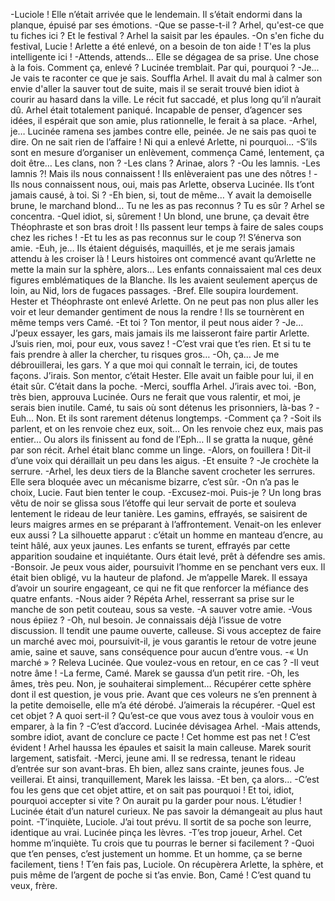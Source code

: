 
  -Luciole ! 
Elle n’était arrivée que le lendemain. Il s’était endormi dans la planque, épuisé par ses émotions.
  -Que se passe-t-il ? Arhel, qu'est-ce que tu fiches ici ? Et le festival ?
  Arhel la saisit par les épaules.
  -On s'en fiche du festival, Lucie ! Arlette a été enlevé, on a besoin de ton aide ! T'es la plus intelligente ici !
  -Attends, attends... Elle se dégagea de sa prise. Une chose à la fois. Comment ça, enlevé ? Lucinée tremblait. Par qui, pourquoi ? 
  -Je... Je vais te raconter ce que je sais. Souffla Arhel. Il avait du mal à calmer son envie d'aller la sauver tout de suite, mais il se serait trouvé bien idiot à courir au hasard dans la ville.
Le récit fut saccadé, et plus long qu’il n’aurait dû. Arhel était totalement paniqué. Incapable de penser, d’agencer ses idées, il espérait que son amie, plus rationnelle, le ferait à sa place.
-Arhel, je… Lucinée ramena ses jambes contre elle, peinée. Je ne sais pas quoi te dire. On ne sait rien de l’affaire ! Ni qui a enlevé Arlette, ni pourquoi…
-S’ils sont en mesure d’organiser un enlèvement, commença Camé, lentement, ça doit être… Les clans, non ? 
-Les clans ? Arinae, alors ? 
-Ou les lamnis.
-Les lamnis ?! Mais ils nous connaissent ! Ils enlèveraient pas une des nôtres !
-Ils nous connaissent nous, oui, mais pas Arlette, observa Lucinée. Ils t’ont jamais causé, à toi. Si ? 
-Eh bien, si, tout de même… Y avait la demoiselle brune, le marchand blond…
Tu ne les as pas reconnus ? Tu es sûr ? 
Arhel se concentra.
-Quel idiot, si, sûrement ! Un blond, une brune, ça devait être Théophraste et son bras droit ! Ils passent leur temps à faire de sales coups chez les riches !
-Et tu les as pas reconnus sur le coup ?! S’énerva son amie.
-Euh, je… Ils étaient déguisés, maquillés, et je me serais jamais attendu à les croiser là ! Leurs histoires ont commencé avant qu’Arlette ne mette la main sur la sphère, alors…
Les enfants connaissaient mal ces deux figures emblématiques de la Blanche. Ils les avaient seulement aperçus de loin, au Nid, lors de fugaces passages.
-Bref. Elle soupira lourdement. Hester et Théophraste ont enlevé Arlette. On ne peut pas non plus aller les voir et leur demander gentiment de nous la rendre ! 
Ils se tournèrent en même temps vers Camé. 
-Et toi ? Ton mentor, il peut nous aider ? 
-Je… J’peux essayer, les gars, mais jamais ils me laisseront faire partir Arlette. J’suis rien, moi, pour eux, vous savez !
-C’est vrai que t’es rien. Et si tu te fais prendre à aller la chercher, tu risques gros…
-Oh, ça… Je me débrouillerai, les gars. Y a que moi qui connaît le terrain, ici, de toutes façons. J’irais. 
Son mentor, c’était Hester. Elle avait un faible pour lui, il en était sûr. C’était dans la poche.
-Merci, souffla Arhel. J’irais avec toi.
-Bon, très bien, approuva Lucinée. Ours ne ferait que vous ralentir, et moi, je serais bien inutile. Camé, tu sais où sont détenus les prisonniers, là-bas ? 
-Euh… Non. Et ils sont rarement détenus longtemps.
-Comment ça ? 
-Soit ils parlent, et on les renvoie chez eux, soit… On les renvoie chez eux, mais pas entier… Ou alors ils finissent au fond de l’Eph… Il se gratta la nuque, gêné par son récit. Arhel était blanc comme un linge.
-Alors, on fouillera ! Dit-il d’une voix qui déraillait un peu dans les aigus.
-Et ensuite ? 
-Je crochète la serrure.
-Arhel, les deux tiers de la Blanche savent crocheter les serrures. Elle sera bloquée avec un mécanisme bizarre, c’est sûr.
-On n’a pas le choix, Lucie. Faut bien tenter le coup.
-Excusez-moi. Puis-je ?
Un long bras vêtu de noir se glissa sous l’étoffe qui leur servait de porte et souleva lentement le rideau de leur tanière. Les gamins, effrayés, se saisirent de leurs maigres armes en se préparant à l’affrontement. Venait-on les enlever eux aussi ? La silhouette apparut : c’était un homme en manteau d’encre, au teint hâlé, aux yeux jaunes. Les enfants se turent, effrayés par cette apparition soudaine et inquiétante. Ours était levé, prêt à défendre ses amis.
-Bonsoir. Je peux vous aider, poursuivit l’homme en se penchant vers eux. Il était bien obligé, vu la hauteur de plafond. Je m’appelle Marek. Il essaya d’avoir un sourire engageant, ce qui ne fit que renforcer la méfiance des quatre enfants.
-Nous aider ? Répéta Arhel, resserrant sa prise sur le manche de son petit couteau, sous sa veste.
-A sauver votre amie.
-Vous nous épiiez ?
-Oh, nul besoin. Je connaissais déjà l’issue de votre discussion. Il tendit une paume ouverte, calleuse. Si vous acceptez de faire un marché avec moi, poursuivit-il, je vous garantis le retour de votre jeune amie, saine et sauve, sans conséquence pour aucun d’entre vous.
-« Un marché » ? Releva Lucinée. Que voulez-vous en retour, en ce cas ?
-Il veut notre âme !
-La ferme, Camé.
Marek se gaussa d’un petit rire.
-Oh, les âmes, très peu. Non, je souhaiterai simplement… Récupérer cette sphère dont il est question, je vous prie. Avant que ces voleurs ne s’en prennent à la petite demoiselle, elle m’a été dérobé. J’aimerais la récupérer.
-Quel est cet objet ? A quoi sert-il ? Qu’est-ce que vous avez tous à vouloir vous en emparer, à la fin ?
-C’est d’accord.
Lucinée dévisagea Arhel.
-Mais attends, sombre idiot, avant de conclure ce pacte ! Cet homme est pas net ! C’est évident !
Arhel haussa les épaules et saisit la main calleuse. Marek sourit largement, satisfait.
-Merci, jeune ami. Il se redressa, tenant le rideau d’entrée sur son avant-bras. Eh bien, allez sans crainte, jeunes fous. Je veillerai.
Et ainsi, tranquillement, Marek les laissa.
-Et ben, ça alors…
-C’est fou les gens que cet objet attire, et on sait pas pourquoi ! Et toi, idiot, pourquoi accepter si vite ? On aurait pu la garder pour nous. L’étudier !
Lucinée était d’un naturel curieux. Ne pas savoir la démangeait au plus haut point.
-T’inquiète, Luciole. J’ai tout prévu. 
Il sortit de sa poche son leurre, identique au vrai. Lucinée pinça les lèvres.
-T’es trop joueur, Arhel. Cet homme m’inquiète. Tu crois que tu pourras le berner si facilement ?
-Quoi que t’en penses, c’est justement un homme. Et un homme, ça se berne facilement, tiens ! T’en fais pas, Luciole. On récupèrera Arlette, la sphère, et puis même de l’argent de poche si t’as envie. Bon, Camé ! C’est quand tu veux, frère.
 
